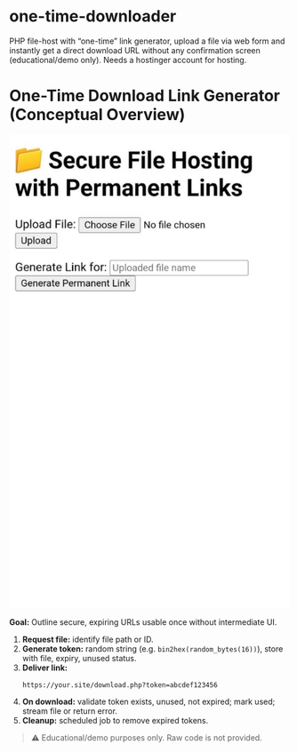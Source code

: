 # one-time-downloader
PHP file-host with “one-time” link generator, upload a file via web form and instantly get a direct download URL without any confirmation screen (educational/demo only).
Needs a hostinger account for hosting.

# One-Time Download Link Generator (Conceptual Overview)

![Download UI](/images/secure-file-hosting.png)

**Goal:** Outline secure, expiring URLs usable once without intermediate UI.

1. **Request file:** identify file path or ID.  
2. **Generate token:** random string (e.g. `bin2hex(random_bytes(16))`), store with file, expiry, unused status.  
3. **Deliver link:**  
   ```
   https://your.site/download.php?token=abcdef123456
   ```  
4. **On download:** validate token exists, unused, not expired; mark used; stream file or return error.  
5. **Cleanup:** scheduled job to remove expired tokens.

> ⚠️ Educational/demo purposes only. Raw code is not provided.
